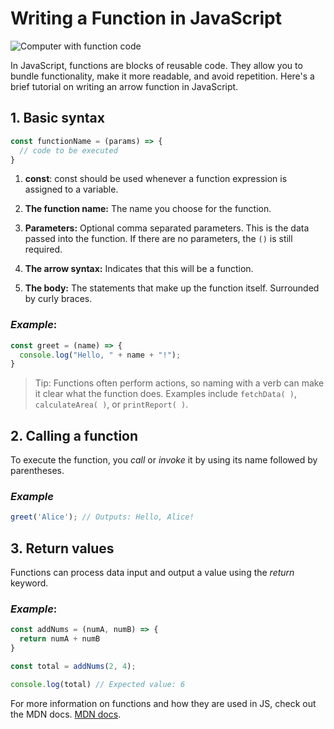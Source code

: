 # Writing a Function in JavaScript

![Computer with function code](https://images.unsplash.com/photo-1488590528505-98d2b5aba04b?w=1000&auto=format&fit=crop&q=60&ixlib=rb-4.0.3&ixid=M3wxMjA3fDB8MHxzZWFyY2h8Mnx8Y29kZSUyMGZ1bmN0aW9ufGVufDB8fDB8fHww)

In JavaScript, functions are blocks of reusable code. They allow you to bundle functionality, make it more readable, and avoid repetition. Here's a brief tutorial on writing an arrow function in JavaScript.

## 1. Basic syntax
``` javascript
const functionName = (params) => {
  // code to be executed
}
```
1. **const**: const should be used whenever a function expression is assigned to a variable.
   
2. **The function name:** The name you choose for the function.
   
3. **Parameters:** Optional comma separated parameters. This is the data passed into the function. If there are no parameters, the `()` is still required.
   
4. **The arrow syntax:** Indicates that this will be a function.
   
5. **The body:** The statements that make up the function itself. Surrounded by curly braces.

### ***Example***:
``` javascript
const greet = (name) => {
  console.log("Hello, " + name + "!");
}
```
> Tip: Functions often perform actions, so naming with a verb can make it clear what the function does. Examples include `fetchData( )`, `calculateArea( )`, or `printReport( )`. 

## 2. Calling a function

To execute the function, you *call* or *invoke* it by using its name followed by parentheses.

### ***Example***
``` javascript
greet('Alice'); // Outputs: Hello, Alice!
```
## 3. Return values

Functions can process data input and output a value using the *return* keyword.

### ***Example***: 
``` javascript
const addNums = (numA, numB) => {
  return numA + numB
}

const total = addNums(2, 4);

console.log(total) // Expected value: 6
```
For more information on functions and how they are used in JS, check out the MDN docs. 
[MDN docs](https://developer.mozilla.org/en-US/docs/Web/JavaScript/Guide/Functions).
